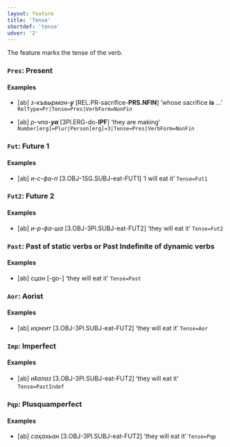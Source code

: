 ```yaml
---
layout: feature
title: 'Tense'
shortdef: 'tense'
udver: '2'
---
```


The feature marks the tense of the verb.

### <a name="Pres">`Pres`</a>: Present

#### Examples

* [ab] _з-къвырман-<b>у</b>_ [REL.PR-sacrifice-<b>PRS.NFIN</b>] ‘whose sacrifice <b>is</b> ...’ `RelType=Pr|Tense=Pres|VerbForm=NonFin`

* [ab] _р-чпа-<b>уа</b>_ [3Pl.ERG-do-<b>IPF</b>] ‘they are making’ `Number[erg]=Plur|Person[erg]=3|Tense=Pres|VerbForm=NonFin`

### <a name="Fut">`Fut`</a>: Future 1

#### Examples

* [ab] _и-с-фа-п_ [3.OBJ-1SG.SUBJ-eat-FUT1] ‘I will eat it’ `Tense=Fut1`

### <a name="Fut2">`Fut2`</a>: Future 2

#### Examples

* [ab] _и-р-фа-ша_ [3.OBJ-3Pl.SUBJ-eat-FUT2] ‘they will eat it’ `Tense=Fut2`

### <a name="Past">`Past`</a>: Past of static verbs or Past Indefinite of dynamic verbs

#### Examples

* [ab] _сцан_ [-go-] ‘they will eat it’ `Tense=Past`

### <a name="Aor">`Aor`</a>: Aorist

#### Examples

* [ab] _иҳәеит_ [3.OBJ-3Pl.SUBJ-eat-FUT2] ‘they will eat it’ `Tense=Aor`

### <a name="PastIndef">`Imp`</a>: Imperfect

#### Examples

* [ab] _иҟалаз_ [3.OBJ-3Pl.SUBJ-eat-FUT2] ‘they will eat it’ `Tense=PastIndef`

### <a name="Pqp">`Pqp`</a>: Plusquamperfect

#### Examples

* [ab] _саҳахьан_ [3.OBJ-3Pl.SUBJ-eat-FUT2] ‘they will eat it’ `Tense=Pqp`

